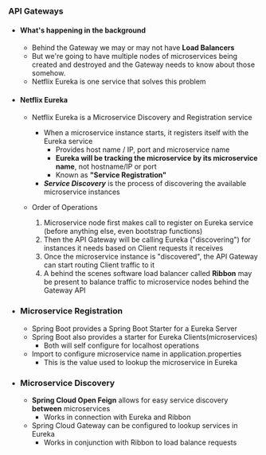 

### API Gateways
- #### What's happening in the background
    - Behind the Gateway we may or may not have **Load Balancers**
	- But we're going to have multiple nodes of microservices being created and destroyed and the Gateway needs to know about those somehow.
	- Netflix Eureka is one service that solves this problem

- #### Netflix Eureka
	- Netflix Eureka is a Microservice Discovery and Registration service
		- When a microservice instance starts, it registers itself with the Eureka service
			- Provides host name / IP, port and microservice name
			- **Eureka will be tracking the microservice by its microservice name**, not hostname/IP or port
			- Known as **"Service Registration"**
		- ***Service Discovery*** is the process of discovering the available microservice instances

    - Order of Operations
		1. Microservice node first makes call to register on Eureka service (before anything else, even bootstrap functions)
		2. Then the API Gateway will be calling Eureka ("discovering") for instances it needs based on Client requests it receives
		3. Once the microservice instance is "discovered", the API Gateway can start routing Client traffic to it
		4. A behind the scenes software load balancer called **Ribbon** may be present to balance traffic to microservice nodes behind the Gateway API

- ### Microservice Registration

	- Spring Boot provides a Spring Boot Starter for a Eureka Server
	- Spring Boot also provides a starter for Eureka Clients(microservices)
		- Both will self configure for localhost operations
	- Import to configure microservice name in application.properties
		- This is the value used to lookup the microservice in Eureka

- ### Microservice Discovery
	- **Spring Cloud Open Feign** allows for easy service discovery **between** microservices
		- Works in connection with Eureka and Ribbon
	- Spring Cloud Gateway can be configured to lookup services in Eureka
		- Works in conjunction with Ribbon to load balance requests